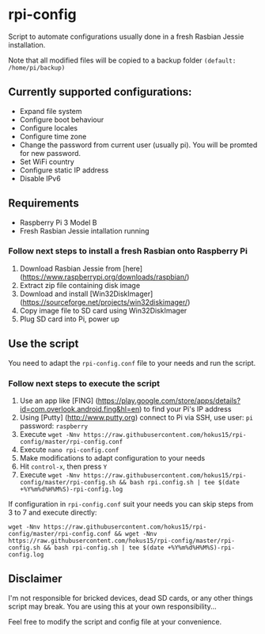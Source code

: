 # rpi-config
Script to automate configurations usually done in a fresh Rasbian Jessie installation.

Note that all modified files will be copied to a backup folder `(default: /home/pi/backup)`

## Currently supported configurations:
- Expand file system
- Configure boot behaviour
- Configure locales
- Configure time zone
- Change the password from current user (usually pi). You will be promted for new password.
- Set WiFi country
- Configure static IP address
- Disable IPv6

## Requirements
- Raspberry Pi 3 Model B
- Fresh Rasbian Jessie intallation running

### Follow next steps to install a fresh Rasbian onto Raspberry Pi
1. Download Rasbian Jessie from [here] (https://www.raspberrypi.org/downloads/raspbian/)
2. Extract zip file containing disk image
3. Download and install [Win32DiskImager] (https://sourceforge.net/projects/win32diskimager/)
4. Copy image file to SD card using Win32DiskImager
5. Plug SD card into Pi, power up 

## Use the script
You need to adapt the `rpi-config.conf` file to your needs and run the script.

### Follow next steps to execute the script
1. Use an app like [FING] (https://play.google.com/store/apps/details?id=com.overlook.android.fing&hl=en) to find your Pi's IP address 
2. Using [Putty] (http://www.putty.org) connect to Pi via SSH, use user: `pi` password: `raspberry`
3. Execute `wget -Nnv https://raw.githubusercontent.com/hokus15/rpi-config/master/rpi-config.conf`
4. Execute `nano rpi-config.conf`
5. Make modifications to adapt configuration to your needs
6. Hit `control-x`, then press `Y`
7. Execute `wget -Nnv https://raw.githubusercontent.com/hokus15/rpi-config/master/rpi-config.sh && bash rpi.config.sh | tee $(date +%Y%m%d%H%M%S)-rpi-config.log`

If configuration in `rpi-config.conf` suit your needs you can skip steps from 3 to 7 and execute directly:
```
wget -Nnv https://raw.githubusercontent.com/hokus15/rpi-config/master/rpi-config.conf && wget -Nnv https://raw.githubusercontent.com/hokus15/rpi-config/master/rpi-config.sh && bash rpi-config.sh | tee $(date +%Y%m%d%H%M%S)-rpi-config.log
```

## Disclaimer
I'm not responsible for bricked devices, dead SD cards, or any other things script may break. You are using this at your own responsibility...

Feel free to modify the script and config file at your convenience.
